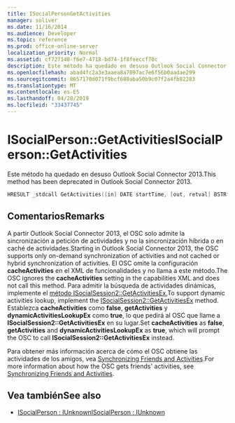 ```yaml
---
title: ISocialPersonGetActivities
manager: soliver
ms.date: 11/16/2014
ms.audience: Developer
ms.topic: reference
ms.prod: office-online-server
localization_priority: Normal
ms.assetid: cf727140-f6e7-4718-bd74-1f8feeccf70c
description: Este método ha quedado en desuso Outlook Social Connector 2013.
ms.openlocfilehash: abad4fc2a3e3aaea8a7097ac7e6f56b0aadae299
ms.sourcegitcommit: 8657170d071f9bcf680aba50b9c07f2a4fb82283
ms.translationtype: MT
ms.contentlocale: es-ES
ms.lasthandoff: 04/28/2019
ms.locfileid: "33437745"
---
```

# <a name="isocialpersongetactivities"></a><span data-ttu-id="95eff-103">ISocialPerson::GetActivities</span><span class="sxs-lookup"><span data-stu-id="95eff-103">ISocialPerson::GetActivities</span></span>

<span data-ttu-id="95eff-104">Este método ha quedado en desuso Outlook Social Connector 2013.</span><span class="sxs-lookup"><span data-stu-id="95eff-104">This method has been deprecated in Outlook Social Connector 2013.</span></span>
  
```cpp
HRESULT _stdcall GetActivities([in] DATE startTime, [out, retval] BSTR* activities);
```

## <a name="remarks"></a><span data-ttu-id="95eff-105">Comentarios</span><span class="sxs-lookup"><span data-stu-id="95eff-105">Remarks</span></span>

<span data-ttu-id="95eff-106">A partir Outlook Social Connector 2013, el OSC solo admite la sincronización a petición de actividades y no la sincronización híbrida o en caché de actividades.</span><span class="sxs-lookup"><span data-stu-id="95eff-106">Starting in Outlook Social Connector 2013, the OSC supports only on-demand synchronization of activities and not cached or hybrid synchronization of activities.</span></span> <span data-ttu-id="95eff-107">El OSC omite la configuración **cacheActivities** en el XML de funcionalidades y no llama a este método.</span><span class="sxs-lookup"><span data-stu-id="95eff-107">The OSC ignores the **cacheActivities** setting in the capabilities XML and does not call this method.</span></span> <span data-ttu-id="95eff-108">Para admitir la búsqueda de actividades dinámicas, implemente el [método ISocialSession2::GetActivitiesEx.](isocialsession2-getactivitiesex.md)</span><span class="sxs-lookup"><span data-stu-id="95eff-108">To support dynamic activities lookup, implement the [ISocialSession2::GetActivitiesEx](isocialsession2-getactivitiesex.md) method.</span></span> <span data-ttu-id="95eff-109">Establezca **cacheActivities** como **false**, **getActivities** y **dynamicActivitiesLookupEx** como **true**, lo que pedirá al OSC que llame a **ISocialSession2::GetActivitiesEx** en su lugar.</span><span class="sxs-lookup"><span data-stu-id="95eff-109">Set **cacheActivities** as **false**, **getActivities** and **dynamicActivitiesLookupEx** as **true**, which will prompt the OSC to call **ISocialSession2::GetActivitiesEx** instead.</span></span> 
  
<span data-ttu-id="95eff-110">Para obtener más información acerca de cómo el OSC obtiene las actividades de los amigos, vea [Synchronizing Friends and Activities](synchronizing-friends-and-activities.md).</span><span class="sxs-lookup"><span data-stu-id="95eff-110">For more information about how the OSC gets friends' activities, see [Synchronizing Friends and Activities](synchronizing-friends-and-activities.md).</span></span> 
  
## <a name="see-also"></a><span data-ttu-id="95eff-111">Vea también</span><span class="sxs-lookup"><span data-stu-id="95eff-111">See also</span></span>

- [<span data-ttu-id="95eff-112">ISocialPerson : IUnknown</span><span class="sxs-lookup"><span data-stu-id="95eff-112">ISocialPerson : IUnknown</span></span>](isocialpersoniunknown.md)

